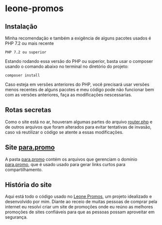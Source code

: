 # leone-promos

## Instalação

Minha recomendação e também a exigência de alguns pacotes usados é PHP 7.2 ou mais recente

```PHP 7.2 ou superior```

Estando rodando essa versão do PHP ou superior, basta usar o composer usando o comando abaixo no terminal no diretório do projeto:

```composer install```

Caso esteja em versões anteriores do PHP, você precisará usar versões menos recentes de alguns pacotes e meu código pode não funcionar bem com as versões anteriores, faça as modificações nescessarias.

## Rotas secretas 

Como o site está no ar, houveram algumas partes do arquivo [router.php](https://github.com/leonetecbr/leone-promos/blob/main/routes/pages.php) e de outros arquivos que foram alterados para evitar tentativas de invasão, caso vá reutilizar o código se atente a essas modificações.

## Site [para.promo](https://para.promo/)

A pasta [para.promo](https://github.com/leonetecbr/leone-promos/tree/main/para.promo) contém os arquivos que gerenciam o domínio [para.promo](https://para.promo/), que é usado usado para gerar links curtos para compartilhamento.

## História do site

Aqui está todo o código usado no [Leone Promos](https://ofertas.leone.tec.br), um projeto idealizado e desenvolvido por mim. Diante ao receio de muitas pessoas de comprar pela internet eu resolvi criar um site de promoções onde eu reúno as melhores promoções de sites confiáveis para que as pessoas possam aproveitar em segurança.
